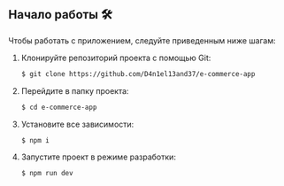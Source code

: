 ## Начало работы 🛠️

Чтобы работать с приложением, следуйте приведенным ниже шагам:

1. Клонируйте репозиторий проекта с помощью Git:

   ```bash
   $ git clone https://github.com/D4n1el13and37/e-commerce-app
   ```

2. Перейдите в папку проекта:

   ```bash
   $ cd e-commerce-app
   ```

3. Установите все зависимости:

   ```bash
   $ npm i
   ```

4. Запустите проект в режиме разработки:

   ```bash
   $ npm run dev
   ```

